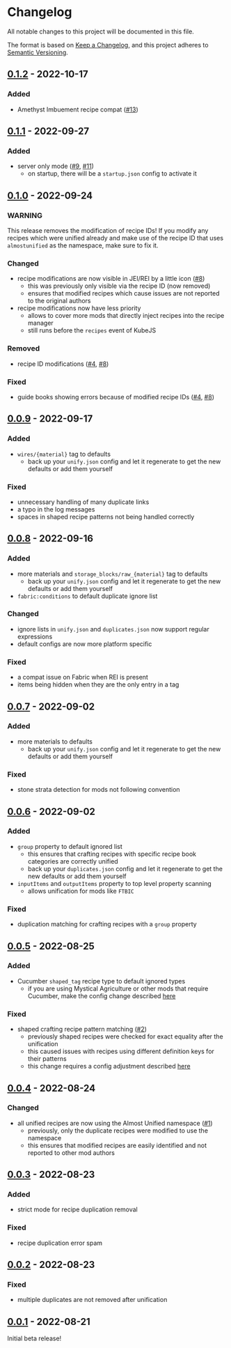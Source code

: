 # Changelog

All notable changes to this project will be documented in this file.

The format is based on [Keep a Changelog],
and this project adheres to [Semantic Versioning].

## [0.1.2] - 2022-10-17

### Added
- Amethyst Imbuement recipe compat ([#13])

<!-- Links -->
[#13]: https://github.com/AlmostReliable/almostunified/issues/13

## [0.1.1] - 2022-09-27

### Added
- server only mode ([#9], [#11])
  - on startup, there will be a `startup.json` config to activate it

<!-- Links -->
[#9]: https://github.com/AlmostReliable/almostunified/issues/9
[#11]: https://github.com/AlmostReliable/almostunified/pull/11

## [0.1.0] - 2022-09-24

### WARNING
This release removes the modification of recipe IDs! If you modify any recipes which were unified already and make use of the recipe ID that uses `almostunified` as the namespace, make sure to fix it.

### Changed
- recipe modifications are now visible in JEI/REI by a little icon ([#8])
  - this was previously only visible via the recipe ID (now removed)
  - ensures that modified recipes which cause issues are not reported to the original authors
- recipe modifications now have less priority
  - allows to cover more mods that directly inject recipes into the recipe manager
  - still runs before the `recipes` event of KubeJS

### Removed
- recipe ID modifications ([#4], [#8])

### Fixed
- guide books showing errors because of modified recipe IDs ([#4], [#8])

<!-- Links -->
[#4]: https://github.com/AlmostReliable/almostunified/issues/4
[#8]: https://github.com/AlmostReliable/almostunified/pull/8

## [0.0.9] - 2022-09-17

### Added
- `wires/{material}` tag to defaults
  - back up your `unify.json` config and let it regenerate to get the new defaults or add them yourself

### Fixed
- unnecessary handling of many duplicate links
- a typo in the log messages
- spaces in shaped recipe patterns not being handled correctly

## [0.0.8] - 2022-09-16

### Added
- more materials and `storage_blocks/raw_{material}` tag to defaults
  - back up your `unify.json` config and let it regenerate to get the new defaults or add them yourself
- `fabric:conditions` to default duplicate ignore list

### Changed
- ignore lists in `unify.json` and `duplicates.json` now support regular expressions
- default configs are now more platform specific

### Fixed
- a compat issue on Fabric when REI is present
- items being hidden when they are the only entry in a tag

## [0.0.7] - 2022-09-02

### Added
- more materials to defaults
  - back up your `unify.json` config and let it regenerate to get the new defaults or add them yourself

### Fixed
- stone strata detection for mods not following convention

## [0.0.6] - 2022-09-02

### Added
- `group` property to default ignored list
  - this ensures that crafting recipes with specific recipe book categories are correctly unified
  - back up your `duplicates.json` config and let it regenerate to get the new defaults or add them yourself
- `inputItems` and `outputItems` property to top level property scanning
  - allows unification for mods like `FTBIC`

### Fixed
- duplication matching for crafting recipes with a `group` property

## [0.0.5] - 2022-08-25

### Added
- Cucumber `shaped_tag` recipe type to default ignored types
  - if you are using Mystical Agriculture or other mods that require Cucumber, make the config change described [here][cucumber-shapedtag]

### Fixed
- shaped crafting recipe pattern matching ([#2])
  - previously shaped recipes were checked for exact equality after the unification
  - this caused issues with recipes using different definition keys for their patterns
  - this change requires a config adjustment described [here][pattern-matching]

<!-- Links -->
[#2]: https://github.com/AlmostReliable/almostunified/pull/2
[cucumber-shapedtag]: https://github.com/AlmostReliable/almostunified/wiki/Mod-Support#mystial-agriculture-cucumber
[pattern-matching]: https://github.com/AlmostReliable/almostunified/wiki/FAQ#why-are-shaped-crafting-recipes-not-unified

## [0.0.4] - 2022-08-24

### Changed
- all unified recipes are now using the Almost Unified namespace ([#1])
  - previously, only the duplicate recipes were modified to use the namespace
  - this ensures that modified recipes are easily identified and not reported to other mod authors

<!-- Links -->
[#1]: https://github.com/AlmostReliable/almostunified/pull/1

## [0.0.3] - 2022-08-23

### Added
- strict mode for recipe duplication removal

### Fixed
- recipe duplication error spam

## [0.0.2] - 2022-08-23

### Fixed
- multiple duplicates are not removed after unification

## [0.0.1] - 2022-08-21

Initial beta release!

<!-- Links -->
[keep a changelog]: https://keepachangelog.com/en/1.0.0/
[semantic versioning]: https://semver.org/spec/v2.0.0.html

<!-- Versions -->
[0.1.2]: https://github.com/AlmostReliable/almostunified/releases/tag/v1.18-0.1.2-beta
[0.1.1]: https://github.com/AlmostReliable/almostunified/releases/tag/v1.18-0.1.1-beta
[0.1.0]: https://github.com/AlmostReliable/almostunified/releases/tag/v1.18-0.1.0-beta
[0.0.9]: https://github.com/AlmostReliable/almostunified/releases/tag/v1.18-0.0.9-beta
[0.0.8]: https://github.com/AlmostReliable/almostunified/releases/tag/v1.18-0.0.8-beta
[0.0.7]: https://github.com/AlmostReliable/almostunified/releases/tag/v1.18-0.0.7-beta
[0.0.6]: https://github.com/AlmostReliable/almostunified/releases/tag/v1.18-0.0.6-beta
[0.0.5]: https://github.com/AlmostReliable/almostunified/releases/tag/v1.18-0.0.5-beta
[0.0.4]: https://github.com/AlmostReliable/almostunified/releases/tag/v1.18-0.0.4-beta
[0.0.3]: https://github.com/AlmostReliable/almostunified/releases/tag/v1.18-0.0.3-beta
[0.0.2]: https://github.com/AlmostReliable/almostunified/releases/tag/v1.18-0.0.2-beta
[0.0.1]: https://github.com/AlmostReliable/almostunified/releases/tag/v1.18-0.0.1-beta
